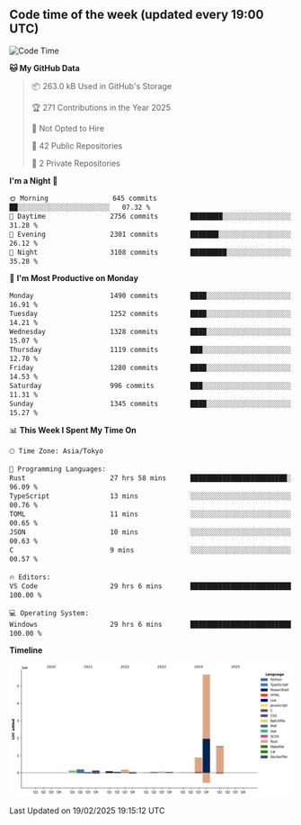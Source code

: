 ## Code time of the week (updated every 19:00 UTC)

<!--START_SECTION:waka-->
![Code Time](http://img.shields.io/badge/Code%20Time-4%2C314%20hrs%204%20mins-blue)

**🐱 My GitHub Data** 

> 📦 263.0 kB Used in GitHub's Storage 
 > 
> 🏆 271 Contributions in the Year 2025
 > 
> 🚫 Not Opted to Hire
 > 
> 📜 42 Public Repositories 
 > 
> 🔑 2 Private Repositories 
 > 
**I'm a Night 🦉** 

```text
🌞 Morning                645 commits         ██░░░░░░░░░░░░░░░░░░░░░░░   07.32 % 
🌆 Daytime                2756 commits        ████████░░░░░░░░░░░░░░░░░   31.28 % 
🌃 Evening                2301 commits        ███████░░░░░░░░░░░░░░░░░░   26.12 % 
🌙 Night                  3108 commits        █████████░░░░░░░░░░░░░░░░   35.28 % 
```
📅 **I'm Most Productive on Monday** 

```text
Monday                   1490 commits        ████░░░░░░░░░░░░░░░░░░░░░   16.91 % 
Tuesday                  1252 commits        ████░░░░░░░░░░░░░░░░░░░░░   14.21 % 
Wednesday                1328 commits        ████░░░░░░░░░░░░░░░░░░░░░   15.07 % 
Thursday                 1119 commits        ███░░░░░░░░░░░░░░░░░░░░░░   12.70 % 
Friday                   1280 commits        ████░░░░░░░░░░░░░░░░░░░░░   14.53 % 
Saturday                 996 commits         ███░░░░░░░░░░░░░░░░░░░░░░   11.31 % 
Sunday                   1345 commits        ████░░░░░░░░░░░░░░░░░░░░░   15.27 % 
```


📊 **This Week I Spent My Time On** 

```text
🕑︎ Time Zone: Asia/Tokyo

💬 Programming Languages: 
Rust                     27 hrs 58 mins      ████████████████████████░   96.09 % 
TypeScript               13 mins             ░░░░░░░░░░░░░░░░░░░░░░░░░   00.76 % 
TOML                     11 mins             ░░░░░░░░░░░░░░░░░░░░░░░░░   00.65 % 
JSON                     10 mins             ░░░░░░░░░░░░░░░░░░░░░░░░░   00.63 % 
C                        9 mins              ░░░░░░░░░░░░░░░░░░░░░░░░░   00.57 % 

🔥 Editors: 
VS Code                  29 hrs 6 mins       █████████████████████████   100.00 % 

💻 Operating System: 
Windows                  29 hrs 6 mins       █████████████████████████   100.00 % 
```

**Timeline**

![Lines of Code chart](https://raw.githubusercontent.com/SARDONYX-sard/SARDONYX-sard/main/assets/bar_graph.png)


 Last Updated on 19/02/2025 19:15:12 UTC
<!--END_SECTION:waka-->
